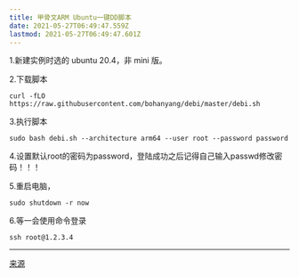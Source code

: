 ```yaml
---
title: 甲骨文ARM Ubuntu一键DD脚本
date: 2021-05-27T06:49:47.559Z
lastmod: 2021-05-27T06:49:47.601Z
---
```

1.新建实例时选的 ubuntu 20.4，非 mini 版。

2.下载脚本

```
curl -fLO https://raw.githubusercontent.com/bohanyang/debi/master/debi.sh
```

3.执行脚本

```
sudo bash debi.sh --architecture arm64 --user root --password password
```

4.设置默认root的密码为password，登陆成功之后记得自己输入passwd修改密码！！！

5.重启电脑，

```
sudo shutdown -r now
```

6.等一会使用命令登录

```
ssh root@1.2.3.4

```
-------------------------------------------------------
[来源](https://hostloc.com/thread-849672-1-1.html)
